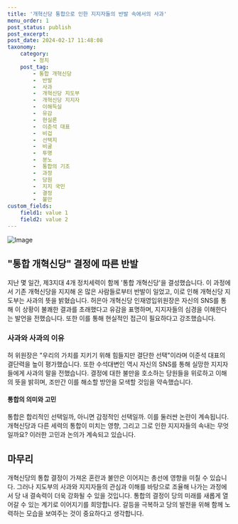 ```yaml
---
title: '개혁신당 통합으로 인한 지지자들의 반발 속에서의 사과'
menu_order: 1
post_status: publish
post_excerpt: 
post_date: 2024-02-17 11:48:08
taxonomy:
    category:
        - 정치
    post_tag:
        - 통합 개혁신당
        -  반발
        -  사과
        -  개혁신당 지도부
        -  개혁신당 지지자
        -  이해득실
        -  유감
        -  현실론
        -  이준석 대표
        -  비겁
        -  선택지
        -  비굴
        -  투명
        -  분노
        -  통합의 기조
        -  과정
        -  당원
        -  지지 국민
        -  결정
        -  불만
custom_fields:
    field1: value 1
    field2: value 2
---
```


![Image](https://imgnews.pstatic.net/image/056/2024/02/11/0011659947_001_20240211184703225.jpg?type=w647)

## "통합 개혁신당" 결정에 따른 반발
지난 몇 일간, 제3지대 4개 정치세력이 함께 '통합 개혁신당'을 결성했습니다. 이 과정에서 기존 개혁신당을 지지해 온 많은 사람들로부터 반발이 일었고, 이로 인해 개혁신당 지도부는 사과의 뜻을 밝혔습니다. 허은아 개혁신당 인재영입위원장은 자신의 SNS를 통해 이 상황이 불쾌한 결과를 초래했다고 유감을 표명하며, 지지자들의 심경을 이해한다는 발언을 전했습니다. 또한 이를 통해 현실적인 접근이 필요하다고 강조했습니다.
### 사과와 사과의 이유
허 위원장은 "우리의 가치를 지키기 위해 힘들지만 결단한 선택"이라며 이준석 대표의 결단력을 높이 평가했습니다. 또한 수석대변인 역시 자신의 SNS를 통해 실망한 지지자들에게 사과의 말을 전했습니다. 결정에 대한 불만을 호소하는 당원들을 위로하고 이해의 뜻을 밝히며, 조만간 이를 해소할 방안을 모색할 것임을 약속했습니다.
#### 통합의 의미와 고민
통합은 합리적인 선택일까, 아니면 감정적인 선택일까. 이를 둘러싼 논란이 계속됩니다. 개혁신당과 다른 세력의 통합이 미치는 영향, 그리고 그로 인한 지지자들의 속내는 무엇일까요? 이러한 고민과 논의가 계속되고 있습니다.
## 마무리
개혁신당의 통합 결정이 가져온 혼란과 불안은 이어지는 총선에 영향을 미칠 수 있습니다. 그러나 지도부의 사과와 지지자들의 관심과 이해를 바탕으로 조율해 나가는 과정에서 당 내 결속력이 더욱 강화될 수 있을 것입니다. 통합의 결정이 당의 미래를 새롭게 열어갈 수 있는 계기로 이어지기를 희망합니다. 갈등을 극복하고 당의 발전을 위해 함께 노력하는 모습을 보여주는 것이 중요하다고 생각합니다.
